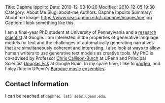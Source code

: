 Title: Daphne Ippolito
Date: 2010-12-03 10:20
Modified: 2010-12-05 19:30
Category: About Me
Slug: about-me
Authors: Daphne Ippolito
Summary: About me
Image: https://www.seas.upenn.edu/~daphnei/images/me.jpg
Caption: I look something like this.

I am a final-year PhD student at University of Pennsylvania and a [research scientist](https://research.google/people/DaphneIppolito/) at Google.
I am interested in the properties of generative language models for text and the challenges of automatically generating narratives that are simultaneously coherent and interesting.
I also look at ways to allow human writers to use generative text models as creative tools.
My PhD is co-advised by Professor [Chris Callison-Burch](https://www.cis.upenn.edu/~ccb/) at UPenn and Principal Scientist [Douglas Eck](https://research.google/people/author39086/) at Google Brain.
In my spare time, I like to [garden](https://photos.app.goo.gl/yfgLmS4jgf3VSGH98), and I play flute in UPenn's [Baroque music ensembles](https://music.sas.upenn.edu/ensembles/baroque-and-recorder-ensembles).

## Contact Information
I can be reached at `daphnei [at] seas.upenn.edu`.
